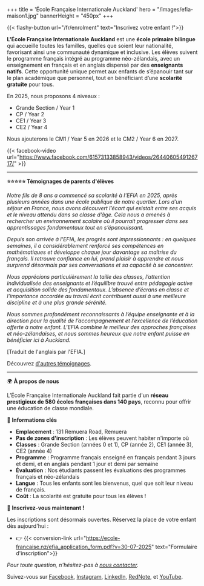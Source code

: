+++
title = 'École Française Internationale Auckland'
hero = "/images/efia-maison1.jpg"
bannerHeight = "450px"
+++

{{< flashy-button url="/fr/enrolment" text="Inscrivez votre enfant !">}}

**L'École Française Internationale Auckland** est une **école primaire bilingue** qui accueille toutes les familles, quelles que soient leur nationalité, favorisant ainsi une communauté dynamique et inclusive. Les élèves suivent le programme français intégré au programme néo-zélandais, avec un enseignement en français et en anglais dispensé par des **enseignants natifs**. Cette opportunité unique permet aux enfants de s’épanouir tant sur le plan académique que personnel, tout en bénéficiant d’une **scolarité gratuite** pour tous.

En 2025, nous proposons 4 niveaux :
* Grande Section / Year 1
* CP / Year 2
* CE1 / Year 3
* CE2 / Year 4

Nous ajouterons le CM1 / Year 5 en 2026 et le CM2 / Year 6 en 2027.

{{< facebook-video url="https://www.facebook.com/61573133858943/videos/2644060549126717/" >}}

---

**⭐⭐⭐⭐⭐ Témoignages de parents d'élèves**

*Notre fils de 8 ans a commencé sa scolarité à l'EFIA en 2025, après plusieurs années dans une école publique de notre quartier. Lors d’un séjour en France, nous avons découvert l’écart qui existait entre ses acquis et le niveau attendu dans sa classe d’âge. Cela nous a amenés à rechercher un environnement scolaire où il pourrait progresser dans ses apprentissages fondamentaux tout en s’épanouissant.*

*Depuis son arrivée à l'EFIA, les progrès sont impressionnants : en quelques semaines, il a considérablement renforcé ses compétences en mathématiques et développe chaque jour davantage sa maîtrise du français. Il retrouve confiance en lui, prend plaisir à apprendre et nous surprend désormais par ses conversations et sa capacité à se concentrer.*

*Nous apprécions particulièrement la taille des classes, l’attention individualisée des enseignants et l’équilibre trouvé entre pédagogie active et acquisition solide des fondamentaux. L’absence d’écrans en classe et l’importance accordée au travail écrit contribuent aussi à une meilleure discipline et à une plus grande sérénité.*

*Nous sommes profondément reconnaissants à l’équipe enseignante et à la direction pour la qualité de l’accompagnement et l’excellence de l’éducation offerte à notre enfant. L'EFIA combine le meilleur des approches françaises et néo-zélandaises, et nous sommes heureux que notre enfant puisse en bénéficier ici à Auckland.*

[Traduit de l'anglais par l'EFIA.]

Découvrez [d'autres témoignages](/fr/about/testimonials).

---

🌍 **À propos de nous**

L’École Française Internationale Auckland fait partie d'un **réseau prestigieux de 580 écoles françaises dans 140 pays**, reconnu pour offrir une éducation de classe mondiale.

🔑 **Informations clés**

- **Emplacement**&nbsp;: 131 Remuera Road, Remuera
- **Pas de zones d'inscription**&nbsp;: Les élèves peuvent habiter n'importe où
- **Classes**&nbsp;: Grande Section (années 0 et 1), CP (année 2), CE1 (année 3), CE2 (année 4)
- **Programme**&nbsp;: Programme français enseigné en français pendant 3 jours et demi, et en anglais pendant 1 jour et demi par semaine
- **Évaluation**&nbsp;: Nos étudiants passent les évaluations des programmes français et néo-zélandais
- **Langue**&nbsp;: Tous les enfants sont les bienvenus, quel que soit leur niveau de français.
- **Coût**&nbsp;: La scolarité est gratuite pour tous les élèves&nbsp;!

📢 **Inscrivez-vous maintenant&nbsp;!**

Les inscriptions sont désormais ouvertes. Réservez la place de votre enfant dès aujourd'hui&nbsp;:

- 👉 {{< conversion-link url="https://ecole-francaise.nz/efia_application_form.pdf?v=30-07-2025" text="Formulaire d'inscription">}}

_Pour toute question, n'hésitez-pas à [nous contacter](/fr/contact/)._

Suivez-vous sur [Facebook](https://www.facebook.com/profile.php?id=61573552256605), [Instagram](https://www.instagram.com/ecolefrancaiseauckland/), [LinkedIn](https://www.linkedin.com/company/%C3%A9cole-fran%C3%A7aise-internationale-auckland/posts/?feedView=all), [RedNote](https://www.xiaohongshu.com/user/profile/675f409c000000001801caf1), et [YouTube](https://www.youtube.com/playlist?list=PLe6nvxISfBOmAkX1Pmd_LnbkJWE3yhDQZ).